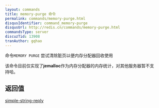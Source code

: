 ```yaml
---
layout: commands
title: memory-purge 命令
permalink: commands/memory-purge.html
disqusIdentifier: command_memory-purge
disqusUrl: http://redis.cn/commands/memory-purge.html
commandsType: server
discuzTid: 13908
tranAuthor: gqhao
---
```


命令`MEMORY PURGE` 尝试清除脏页以便内存分配器回收使用

该命令目前仅实现了**jemalloc**作为内存分配器的内存统计，对其他服务器暂不支持哈。 
   
## 返回值

[simple-string-reply](/topics/protocol.html#字符串)
